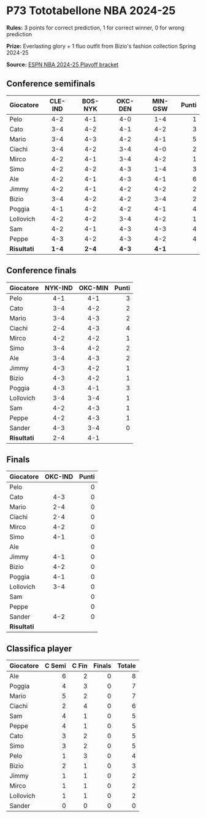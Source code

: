 # P73 Tototabellone NBA 2024-25

**Rules:** 3 points for correct prediction, 1 for correct winner, 0 for wrong prediction

**Prize:** Everlasting glory + 1 fluo outfit from Bizio's fashion collection Spring 2024-25

**Source:** [ESPN NBA 2024-25 Playoff bracket](https://www.espn.com/nba/playoff-bracket)

## Conference semifinals

| Giocatore | CLE-IND | BOS-NYK | OKC-DEN | MIN-GSW | Punti |
|-----------|:-------:|:-------:|:-------:|:-------:|------:|
| Pelo      | 4-2     | 4-1     | 4-0     | 1-4     |   1   |
| Cato      | 3-4     | 4-2     | 4-1     | 4-2     |   3   |
| Mario     | 3-4     | 4-3     | 4-2     | 4-1     |   5   |
| Ciachi    | 3-4     | 4-2     | 3-4     | 4-0     |   2   |
| Mirco     | 4-2     | 4-1     | 3-4     | 4-2     |   1   |
| Simo      | 4-2     | 4-2     | 4-3     | 1-4     |   3   |
| Ale       | 4-2     | 4-1     | 4-3     | 4-1     |   6   |
| Jimmy     | 4-2     | 4-1     | 4-2     | 4-2     |   2   |
| Bizio     | 3-4     | 4-2     | 4-2     | 3-4     |   2   |
| Poggia    | 4-1     | 4-2     | 4-2     | 4-1     |   4   |
| Lollovich | 4-2     | 4-2     | 3-4     | 4-2     |   1   |
| Sam       | 4-2     | 4-1     | 4-3     | 4-3     |   4   |
| Peppe     | 4-3     | 4-2     | 4-3     | 4-2     |   4   |
| **Risultati** | **1-4**     | **2-4**     | **4-3**     | **4-1**     |       |

## Conference finals

| Giocatore | NYK-IND | OKC-MIN | Punti |
|-----------|:-------:|:-------:|------:|
| Pelo      |   4-1   |   4-1   |   3   |
| Cato      |   3-4   |   4-2   |   2   |
| Mario     |   3-4   |   4-3   |   2   |
| Ciachi    |   2-4   |   4-3   |   4   |
| Mirco     |   4-2   |   4-2   |   1   |
| Simo      |   3-4   |   4-2   |   2   |
| Ale       |   3-4   |   4-3   |   2   |
| Jimmy     |   4-3   |   4-2   |   1   |
| Bizio     |   4-3   |   4-2   |   1   |
| Poggia    |   4-3   |   4-1   |   3   |
| Lollovich |   3-4   |   3-4   |   1   |
| Sam       |   4-2   |   4-3   |   1   |
| Peppe     |   4-2   |   4-3   |   1   |
| Sander    |   4-3   |   3-4   |   0   |
| **Risultati** |  2-4    |  4-1    |       |

## Finals

| Giocatore | OKC-IND | Punti |
|-----------|:-------:|------:|
| Pelo      |      |   0   |
| Cato      |  4-3    |   0   |
| Mario     |  2-4    |   0   |
| Ciachi    |  2-4    |   0   |
| Mirco     |  4-2    |   0   |
| Simo      |  4-1    |   0   |
| Ale       |      |   0   |
| Jimmy     |  4-1    |   0   |
| Bizio     |  4-2    |   0   |
| Poggia    |  4-1    |   0   |
| Lollovich |  3-4    |   0   |
| Sam       |      |   0   |
| Peppe     |      |   0   |
| Sander    |  4-2    |   0   |
| **Risultati** |      |      |

## Classifica player

| Giocatore | C Semi | C Fin | Finals | Totale |
|-----------|-------:|------:|-------:|-------:|
| Ale       |    6   |    2  |    0   |    8   |
| Poggia    |    4   |    3  |    0   |    7   |
| Mario     |    5   |    2  |    0   |    7   |
| Ciachi    |    2   |    4  |    0   |    6   |
| Sam       |    4   |    1  |    0   |    5   |
| Peppe     |    4   |    1  |    0   |    5   |
| Cato      |    3   |    2  |    0   |    5   |
| Simo      |    3   |    2  |    0   |    5   |
| Pelo      |    1   |    3  |    0   |    4   |
| Bizio     |    2   |    1  |    0   |    3   |
| Jimmy     |    1   |    1  |    0   |    2   |
| Mirco     |    1   |    1  |    0   |    2   |
| Lollovich |    1   |    1  |    0   |    2   |
| Sander    |    0   |    0  |    0   |    0   |
